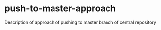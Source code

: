 # push-to-master-approach  

Description of approach of pushing to master branch of central repository
